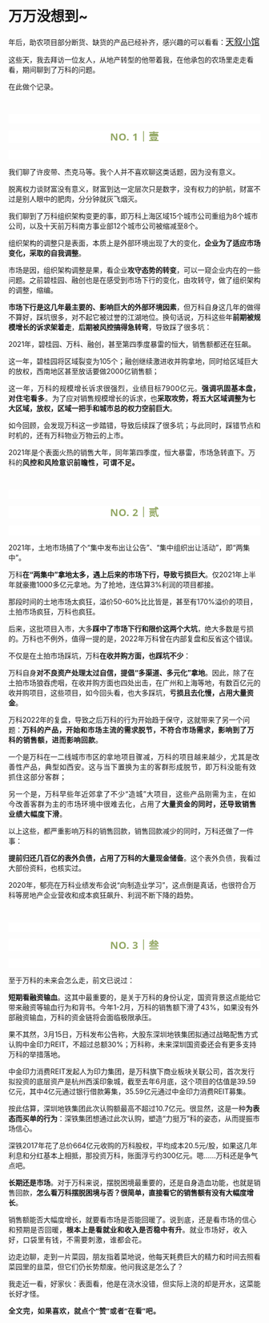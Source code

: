 # 万万没想到~

<p style="visibility: visible;">年后，助农项目部分断货、缺货的产品已经补齐，感兴趣的可以看看：<a class="weapp_text_link js_weapp_entry wx_tap_link js_wx_tap_highlight" style="font-size: 17px; visibility: visible;" data-miniprogram-appid="wx2e9d304ca0c18079" data-miniprogram-path="pages/home/dashboard/index" data-miniprogram-applink="" data-miniprogram-nickname="天叙小馆" href="" data-miniprogram-type="text" data-miniprogram-servicetype="">天叙小馆</a></p><p style="visibility: visible;">这些天，我去拜访一位友人，从地产转型的他带着我，在他承包的农场里走走看看，期间聊到了万科的问题。</p><p style="visibility: visible;">在此做个记录。<br style="visibility: visible;"></p><p style="visibility: visible;"><br style="visibility: visible;"></p><p style="outline: 0px;font-family: system-ui, -apple-system, BlinkMacSystemFont, &quot;Helvetica Neue&quot;, &quot;PingFang SC&quot;, &quot;Hiragino Sans GB&quot;, &quot;Microsoft YaHei UI&quot;, &quot;Microsoft YaHei&quot;, Arial, sans-serif;letter-spacing: 0.544px;text-wrap: wrap;background-color: rgb(255, 255, 255);visibility: visible;"><br style="outline: 0px;visibility: visible;"></p><p style="outline: 0px;letter-spacing: 0.544px;text-wrap: wrap;color: rgb(34, 34, 34);font-family: -apple-system-font, system-ui, &quot;Helvetica Neue&quot;, &quot;PingFang SC&quot;, &quot;Hiragino Sans GB&quot;, &quot;Microsoft YaHei UI&quot;, &quot;Microsoft YaHei&quot;, Arial, sans-serif;background-color: rgb(255, 255, 255);text-align: center;visibility: visible;"><span style="outline: 0px;font-weight: bold;line-height: 25px;color: rgb(149, 169, 103);font-size: 20px;visibility: visible;">NO. 1｜壹</span></p><p style="outline: 0px;letter-spacing: 0.544px;text-wrap: wrap;color: rgb(34, 34, 34);font-family: -apple-system-font, system-ui, &quot;Helvetica Neue&quot;, &quot;PingFang SC&quot;, &quot;Hiragino Sans GB&quot;, &quot;Microsoft YaHei UI&quot;, &quot;Microsoft YaHei&quot;, Arial, sans-serif;background-color: rgb(255, 255, 255);text-align: center;visibility: visible;"><br style="outline: 0px;visibility: visible;"></p><p style="visibility: visible;">我们聊了许皮带、杰克马等。我个人并不喜欢聊这类话题，因为没有意义。<br style="visibility: visible;"></p><p style="visibility: visible;">脱离权力谈财富没有意义，财富到达一定层次只是数字，没有权力的护航，财富不过是别人眼中的肥肉，分分钟就灰飞烟灭。</p><p style="visibility: visible;">我们聊到了万科组织架构变更的事，即万科上海区域15个城市公司重组为8个城市公司，以及十天前万科南方事业部12个城市公司被缩减至8个。<br style="visibility: visible;"></p><p style="visibility: visible;">组织架构的调整只是表面，本质上是外部环境出现了大的变化，<strong style="visibility: visible;">企业为了适应市场变化，采取的自我调整</strong>。</p><p style="visibility: visible;">市场是因，组织架构调整是果，看企业<strong style="visibility: visible;">攻守态势的转变</strong>，可以一窥企业内在的一些问题。之前碧桂园、融创也是在感受到市场下行的变化，由攻转守，做了组织架构的调整，缩编。<br style="visibility: visible;"></p><p style="visibility: visible;"><strong style="visibility: visible;">市场下行是这几年最主要的、影响巨大的外部环境因素</strong>，但万科自身这几年的做得不算好，踩坑很多，对不起它被过誉的江湖地位。换句话说，万科这些年<strong style="visibility: visible;">前期</strong><strong style="visibility: visible;">被规模增长的诉求架着走</strong>，<strong style="visibility: visible;">后期被风控搞得急转弯</strong>，导致踩了很多坑：</p><p style="visibility: visible;">2021年，碧桂园、万科、融创，甚至第四季度暴雷的恒大，销售额都还在狂飙。</p><p style="visibility: visible;">这一年，碧桂园将区域裂变为105个；融创继续激进收并购拿地，同时给区域巨大的放权，西南地区甚至放话要做2000亿销售额；</p><p style="visibility: visible;"><span style="letter-spacing: 0.578px; text-wrap: wrap; visibility: visible;">这一年，<span style="letter-spacing: 0.578px; text-wrap: wrap; visibility: visible;">万</span><span style="letter-spacing: 0.578px; text-wrap: wrap; visibility: visible;">科的</span><span style="letter-spacing: 0.578px; text-wrap: wrap; visibility: visible;">规模增长诉求很强烈</span><span style="letter-spacing: 0.578px; text-wrap: wrap; visibility: visible;">，业绩目标7900亿元。</span></span><strong style="letter-spacing: 0.578px; text-wrap: wrap; visibility: visible;">强调巩固基本盘，对住宅看多</strong><span style="letter-spacing: 0.578px; text-wrap: wrap; visibility: visible;">。</span>为了应对销售规模增长的诉求，也<strong style="visibility: visible;">采取攻势，将五大区域调整为七大区域，放权，区域一把手和城市总的权力空前巨大</strong>。</p><p>如今回顾，会发现万科这一步踏错，导致后续踩了很多坑；与此同时，踩错节点和时机的，还有万科物业万物云的上市。<br></p><p>2021年是个表面火热的销售大年，同年第四季度，恒大暴雷，市场急转直下。万科的<strong style="letter-spacing: 0.578px;text-wrap: wrap;">风控和风险意识前瞻性，可谓不足。</strong></p><p><br></p><p style="outline: 0px;font-family: system-ui, -apple-system, BlinkMacSystemFont, &quot;Helvetica Neue&quot;, &quot;PingFang SC&quot;, &quot;Hiragino Sans GB&quot;, &quot;Microsoft YaHei UI&quot;, &quot;Microsoft YaHei&quot;, Arial, sans-serif;letter-spacing: 0.544px;text-wrap: wrap;background-color: rgb(255, 255, 255);visibility: visible;"><br style="outline: 0px;visibility: visible;"></p><p style="outline: 0px;letter-spacing: 0.544px;text-wrap: wrap;color: rgb(34, 34, 34);font-family: -apple-system-font, system-ui, &quot;Helvetica Neue&quot;, &quot;PingFang SC&quot;, &quot;Hiragino Sans GB&quot;, &quot;Microsoft YaHei UI&quot;, &quot;Microsoft YaHei&quot;, Arial, sans-serif;background-color: rgb(255, 255, 255);text-align: center;visibility: visible;"><span style="outline: 0px;font-weight: bold;line-height: 25px;color: rgb(149, 169, 103);font-size: 20px;visibility: visible;">NO. 2｜贰</span></p><p style="outline: 0px;letter-spacing: 0.544px;text-wrap: wrap;color: rgb(34, 34, 34);font-family: -apple-system-font, system-ui, &quot;Helvetica Neue&quot;, &quot;PingFang SC&quot;, &quot;Hiragino Sans GB&quot;, &quot;Microsoft YaHei UI&quot;, &quot;Microsoft YaHei&quot;, Arial, sans-serif;background-color: rgb(255, 255, 255);text-align: center;visibility: visible;"><br style="outline: 0px;visibility: visible;"></p><p>2021年，土地市场搞了个“集中发布出让公告”、“集中组织出让活动”，即“两集中”。<br></p><p>万科<strong>在“两集中”拿地太多</strong><strong>，遇上后来的市场下行，导致亏损巨大</strong>。仅2021年上半年就豪撒1000多亿元拿地。为了抢地，连估算3%利润的项目都接。</p><p>那段时间的土地市场太疯狂，溢价50-60%比比皆是，甚至有170%溢价的项目，土拍市场疯狂，万科也疯狂。<br></p><p>后来，这批项目入市，大多<strong>踩中了市场下行和限价这两个大坑</strong>，绝大多数是亏损的。万科也不例外，值得一提的是，2022年万科曾在内部复盘和反省这个错误。</p><p>不仅是在土拍市场踩坑，万科<strong>在收并购方面，也踩坑不少</strong>：</p><p>万科自身<strong>对不良资产处理太过自信，提倡“多渠道、多元化”拿地</strong>。因此，除了在土拍市场狼吞虎咽，在收并购方面也四处出击，在广州和上海等地，有数百亿元的收并购项目，这些项目，如今回头看，也大多踩坑，<strong>亏损且去化慢，占用大量资金</strong>。<br></p><p>万科2022年的复盘，导致之后万科的行为开始趋于保守，这就带来了另一个问题：<strong style="font-size: var(--articleFontsize);letter-spacing: 0.034em;">万科的产品，开始和市场主流的需求脱节</strong><span style="font-size: var(--articleFontsize);letter-spacing: 0.034em;"><strong>，不符合市场需求，</strong></span><strong style="font-size: var(--articleFontsize);letter-spacing: 0.034em;">影响到了万科的销售额，进而影响回款</strong><span style="font-size: var(--articleFontsize);letter-spacing: 0.034em;">。</span></p><p>一个是万科在一二线城市市区的<span style="letter-spacing: 0.578px;text-wrap: wrap;">拿地</span><span style="letter-spacing: 0.578px;text-wrap: wrap;">项目骤减</span><span style="letter-spacing: 0.578px;text-wrap: wrap;">，万科的项目</span><span style="letter-spacing: 0.578px;text-wrap: wrap;">越来越少，尤其是改善性产品，典型如西安。这与当下置换为主的客群形成脱节，即万科没能有效抓住这部分客群；</span></p><p><span style="letter-spacing: 0.578px;text-wrap: wrap;">另一个是，万科早些年近郊拿了不少“造城”大项目，这些产品刚需为主，在如今改善客群为主的市场环境中很难去化，占用了<strong>大量资金的同时，还导致销售业绩大幅度下滑</strong>。<br></span></p><p>以上这些，都严重影响万科的销售回款，销售回款减少的同时，万科还做了一件事：<br></p><p><strong>提前归还几百亿的表外负债，占用了万科的大量现金储备</strong>。这个表外负债，我看过大部份资料，也核实过。</p><p>2020年，郁亮在万科业绩发布会说“向制造业学习”，这点倒是真话，也很符合万科等房地产企业营收和成本疯狂飙升、利润不断下降的趋势。<span style="font-size: var(--articleFontsize);letter-spacing: 0.034em;"></span></p><p><br></p><p style="outline: 0px;font-family: system-ui, -apple-system, BlinkMacSystemFont, &quot;Helvetica Neue&quot;, &quot;PingFang SC&quot;, &quot;Hiragino Sans GB&quot;, &quot;Microsoft YaHei UI&quot;, &quot;Microsoft YaHei&quot;, Arial, sans-serif;letter-spacing: 0.544px;text-wrap: wrap;background-color: rgb(255, 255, 255);visibility: visible;"><br style="outline: 0px;visibility: visible;"></p><p style="outline: 0px;letter-spacing: 0.544px;text-wrap: wrap;color: rgb(34, 34, 34);font-family: -apple-system-font, system-ui, &quot;Helvetica Neue&quot;, &quot;PingFang SC&quot;, &quot;Hiragino Sans GB&quot;, &quot;Microsoft YaHei UI&quot;, &quot;Microsoft YaHei&quot;, Arial, sans-serif;background-color: rgb(255, 255, 255);text-align: center;visibility: visible;"><span style="outline: 0px;font-weight: bold;line-height: 25px;color: rgb(149, 169, 103);font-size: 20px;visibility: visible;">NO. 3｜叁</span></p><p style="outline: 0px;letter-spacing: 0.544px;text-wrap: wrap;color: rgb(34, 34, 34);font-family: -apple-system-font, system-ui, &quot;Helvetica Neue&quot;, &quot;PingFang SC&quot;, &quot;Hiragino Sans GB&quot;, &quot;Microsoft YaHei UI&quot;, &quot;Microsoft YaHei&quot;, Arial, sans-serif;background-color: rgb(255, 255, 255);text-align: center;visibility: visible;"><br style="outline: 0px;visibility: visible;"></p><p>至于万科的未来会怎么走，前文已说过：</p><p><strong>短期看融资输血</strong>。这其中最重要的，是关于万科的身份认定，国资背景这点能给它带来融资等输血行为和背书。今年1-2月，万科的销售额下滑了43%，如果没有外部融资输血，万科的资金链将会面临极限承压。</p><p>果不其然，3月15日，万科发布公告称，大股东深圳地铁集团拟通过战略配售方式认购中金印力REIT，不超过总额30%；万科称，未来深圳国资委还会有更多支持万科的举措落地。</p><p>中金印力消费REIT发起人为印力集团，是万科旗下商业板块关联公司，首次发行拟投资的底层资产是杭州西溪印象城，截至去年6月底，这个项目的估值是39.59亿元，其中4亿元通过银行借款筹集，35.59亿元通过中金印力消费REIT募集。</p><p>按此估算，深圳地铁集团此次认购额最高不超过10.7亿元。很显然，这是一种<strong>为</strong><strong>表态而买单的行为</strong>：深铁集团想通过此次认购，塑造“力挺万”科的姿态，从而提振市场信心。</p><p>深铁2017年花了总价664亿元收购的万科股权，平均成本20.5元/股，如果这几年利息和分红基本上相抵，那投资万科，账面浮亏约300亿元。嗯......万科还是争气点吧。</p><p><strong>长期还是市场</strong>。对于万科来说，摆脱困境最重要的，还是自身造血功能，也就是销售回款，<strong>怎么看万科摆脱困境与否？很简单，直接看它的销售额有没有大幅度增长</strong>。</p><p>销售额能否大幅度增长，就要看市场是否能回暖了。<span style="font-size: var(--articleFontsize);letter-spacing: 0.034em;">说到底，</span><span style="font-size: var(--articleFontsize);letter-spacing: 0.034em;">还是看市场的信心和预期</span><span style="font-size: var(--articleFontsize);letter-spacing: 0.034em;">是否回暖</span><span style="font-size: var(--articleFontsize);letter-spacing: 0.034em;">，</span><strong><span style="font-size: var(--articleFontsize);letter-spacing: 0.034em;">根本上</span><span style="font-size: var(--articleFontsize);letter-spacing: 0.034em;">是看</span><span style="font-size: var(--articleFontsize);letter-spacing: 0.034em;">就业和收入是否</span><span style="font-size: var(--articleFontsize);letter-spacing: 0.034em;">稳中有升</span></strong><span style="font-size: var(--articleFontsize);letter-spacing: 0.034em;">。就业市场好，收入好，口袋里有钱，不需要刺激，谁都会花。</span><span style="font-size: var(--articleFontsize);letter-spacing: 0.034em;"></span></p><p>边走边聊，走到一片菜园，朋友指着菜地说，他每天耗费巨大的精力和时间去照看菜园里的韭菜，但它们仍长势颓废。他问我这是怎么了？<br></p><p>我走近一看，好家伙：表面看，他是在浇水没错，但实际上浇的却是开水，这菜能长好才怪。<br></p><p style="margin-bottom: 0px;"><strong style="outline: 0px;font-family: system-ui, -apple-system, BlinkMacSystemFont, &quot;Helvetica Neue&quot;, &quot;PingFang SC&quot;, &quot;Hiragino Sans GB&quot;, &quot;Microsoft YaHei UI&quot;, &quot;Microsoft YaHei&quot;, Arial, sans-serif;letter-spacing: 0.544px;text-wrap: wrap;background-color: rgb(255, 255, 255);color: rgb(34, 34, 34);font-size: 16px;"><span style="outline: 0px;font-size: 14px;">全文完，如果喜欢，就点个“赞”或者“在看”吧。</span></strong></p><p style="display: none;"><mp-style-type data-value="3"></mp-style-type></p>